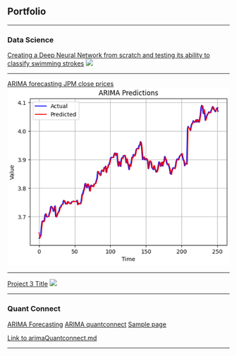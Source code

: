 ## Portfolio

---

### Data Science

[Creating a Deep Neural Network from scratch and testing its ability to classify swimming strokes](/projects/deepNN/3LayerNN.html)
<img src="projects/deepNN/thumbnail.jpg?raw=true"/>

---

[ARIMA forecasting JPM close prices](/projects/arimaForecasting/arimaFinal.html)
<img src="projects/arimaForecasting/projectPic.png?raw=true"/>

---
[Project 3 Title](http://example.com/)
<img src="images/dummy_thumbnail.jpg?raw=true"/>

---

### Quant Connect
<a href="/projects/arimaForecasting/arimaQuantconnect.html" target="_blank">ARIMA Forecasting</a>
[ARIMA quantconnect](/projects/arimaForecasting/arimaQuantconnect.md)
<a href="sample_page.md" target="_blank">Sample page</a>


<a href="{{ site.baseurl }}/arimaQuantconnect.html">Link to arimaQuantconnect.md</a>


---
